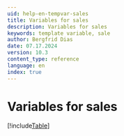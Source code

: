 ```yaml
---
uid: help-en-tempvar-sales
title: Variables for sales
description: Variables for sales
keywords: template variable, sale
author: Bergfrid Dias
date: 07.17.2024
version: 10.3
content_type: reference
language: en
index: true
---
```


# Variables for sales

[!include[Table](../../../../../common/includes/variable/table-sales.md)]
